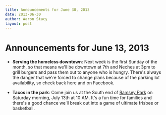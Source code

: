 ```yaml
---
title: Announcements for June 30, 2013
date: 2013-06-30
author: Aaron Stacy
layout: post
---
```


# Announcements for June 13, 2013

 - **Serving the homeless downtown**: Next week is the first Sunday of the
   month, so that means we'll be downtown at 7th and Neches at 3pm to grill
   burgers and pass them out to anyone who is hungry. There's always the danger
   that we're forced to change plans because of the parking lot availability,
   so check back here and on Facebook.

 - **Tacos in the park**: Come join us at the South end of [Ramsey
   Park](http://www.austinparks.org/our-parks.html?parkid=316) on Saturday
   morning, July 13th at 10 AM. It's a fun time for families and there's a good
   chance we'll break out into a game of ultimate frisbee or basketball.

